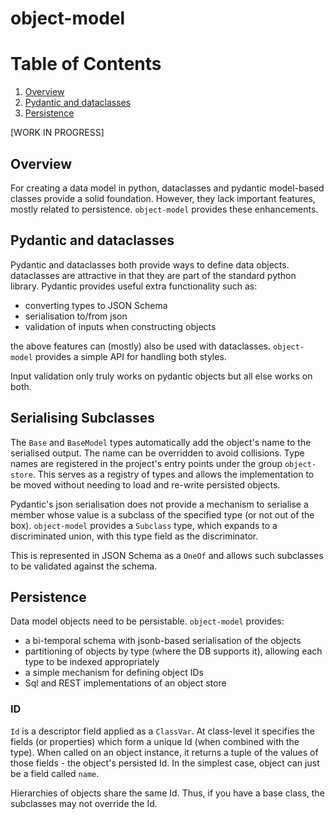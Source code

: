 # object-model

# Table of Contents
1. [Overview](#Overview)
2. [Pydantic and dataclasses](#pydantic-and-dataclasses)
3. [Persistence](#Persistence)

[WORK IN PROGRESS]

## Overview
For creating a data model in python, dataclasses and pydantic model-based classes
provide a solid foundation. However, they lack important features, mostly related to persistence.
`object-model` provides these enhancements.

## Pydantic and dataclasses
Pydantic and dataclasses both provide ways to define data objects. dataclasses are
attractive in that they are part of the standard python library. Pydantic provides
useful extra functionality such as:

- converting types to JSON Schema
- serialisation to/from json
- validation of inputs when constructing objects

the above features can (mostly) also be used with dataclasses. `object-model` provides
a simple API for handling both styles. 

Input validation only truly works on pydantic objects but all else works on both.

## Serialising Subclasses
The `Base` and `BaseModel` types automatically add the object's name to the serialised output.
The name can be overridden to avoid collisions. Type names are registered in the project's
entry points under the group `object-store`. This serves as a registry of types and allows
the implementation to be moved without needing to load and re-write persisted objects.

Pydantic's json serialisation does not provide a mechanism to serialise a member whose
value is a subclass of the specified type (or not out of the box). `object-model` provides
a `Subclass` type, which expands to a discriminated union, with this type field as 
the discriminator.

This is represented in JSON Schema as a `OneOf` and allows such subclasses to be validated
against the schema.

## Persistence
Data model objects need to be persistable. `object-model` provides:

- a bi-temporal schema with jsonb-based serialisation of the objects
- partitioning of objects by type (where the DB supports it), allowing each type to be indexed appropriately
- a simple mechanism for defining object IDs
- Sql and REST implementations of an object store

### ID
`Id` is a descriptor field applied as a `ClassVar`. At class-level it specifies the
fields (or properties) which form a unique Id (when combined with the type). When called
on an object instance, it returns a tuple of the values of those fields - the object's 
persisted Id. In the simplest case, object can just be a field called `name`. 

Hierarchies of objects share the same Id. Thus, if you have a base class, the subclasses
may not override the Id.
